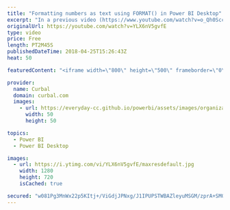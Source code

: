 ```yaml
---
title: "Formatting numbers as text using FORMAT() in Power BI Desktop"
excerpt: "In a previous video (https://www.youtube.com/watch?v=o_Qh0SccyAc) I showed you how to write natural language narratives in Power BI.  In this video I will show you how to format decimal numbers inside your natural language text.   Looking for a download file? Go to our Download Center: https://curbal.com/donwload-center"
originalUrl: https://youtube.com/watch?v=YLX6nV5gvfE
type: video
price: Free
length: PT2M45S
publishedDateTime: 2018-04-25T15:26:43Z
heat: 50

featuredContent: "<iframe width=\"800\" height=\"500\" frameborder=\"0\" src=\"https://www.youtube.com/embed/YLX6nV5gvfE\" allow=\"accelerometer; autoplay; encrypted-media; gyroscope; picture-in-picture\" allowfullscreen></iframe>"

provider:
  name: Curbal
  domain: curbal.com
  images:
    - url: https://everyday-cc.github.io/powerbi/assets/images/organizations/curbal.com-50x50.jpg
      width: 50
      height: 50

topics:
  - Power BI
  - Power BI Desktop

images:
  - url: https://i.ytimg.com/vi/YLX6nV5gvfE/maxresdefault.jpg
    width: 1280
    height: 720
    isCached: true

secured: "w081Pg3MnWx22p5KItj+/ViGdjJPNxg/J1IPUPSTWBAZleyuMSGM/zprA+SM0yRsW/rCDNeMPz+yplRgSIhoBlAK3eQielni8ouNsdDaHmmulcSW3y+AIFhMToeWWgkRA/icuFm96Eb8eQStyAksNIPzMkotBM5fDNlmc3lft4t8kpQiqoq5xvMFXQ/WYu7AR177mj++46gJRL1R2ZZBkObbYX1Fo6X1ZcjwXmmxwVOzv3QK6AW0XZuVOxGaOSXGzH3YBZh/ZbOi2IG6Euvagry+drq3EArRHR2UqhrS2F9oG/jAmeBY71KaeFhROq49A2Tstp95zlv9QVhn7L8If5mBqE26LkEAE8OTlA4aeo9R55LmRIMikBc2A7g9i9W0xnJnrIIfdEJ3+uC+sTI+33OLksNbXTuf7Cxj99rtPPM=;cfPY+6UCyQ4OSuKKAtFtpQ=="
---
```


